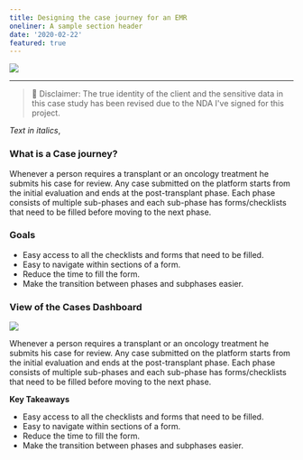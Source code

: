 ```yaml
---
title: Designing the case journey for an EMR
oneliner: A sample section header
date: '2020-02-22'
featured: true
---
```

![](/images/posts/react-native-imessage/cover1.png)

---
> 🔮 Disclaimer: The true identity of the client and the sensitive data in this case study has been revised due to the NDA I've signed for this project.

_Text in italics_,
### What is a Case journey?
Whenever a person requires a transplant or an oncology treatment he submits his case for review. Any case submitted on the platform starts from the initial evaluation and ends at the post-transplant phase. Each phase consists of multiple sub-phases and each sub-phase has forms/checklists that need to be filled before moving to the next phase.


### Goals
- Easy access to all the checklists and forms that need to be filled.
- Easy to navigate within sections of a form.
- Reduce the time to fill the form.
- Make the transition between phases and subphases easier.


### View of the Cases Dashboard
![](/images/posts/react-native-imessage/test.png)
 
Whenever a person requires a transplant or an oncology treatment he submits his case for review. Any case submitted on the platform starts from the initial evaluation and ends at the post-transplant phase. Each phase consists of multiple sub-phases and each sub-phase has forms/checklists that need to be filled before moving to the next phase.



**Key Takeaways**
- Easy access to all the checklists and forms that need to be filled.
- Easy to navigate within sections of a form.
- Reduce the time to fill the form.
- Make the transition between phases and subphases easier.
